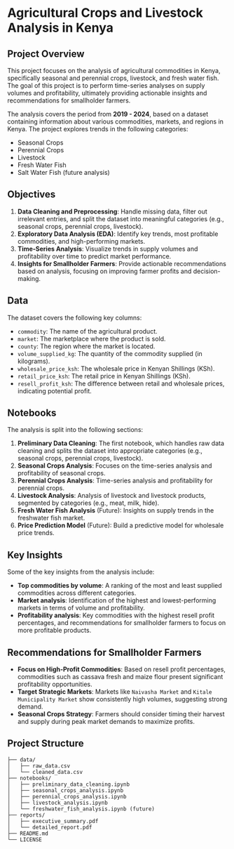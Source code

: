 # Agricultural Crops and Livestock Analysis in Kenya

## Project Overview
This project focuses on the analysis of agricultural commodities in Kenya, specifically seasonal and perennial crops, livestock, and fresh water fish. The goal of this project is to perform time-series analyses on supply volumes and profitability, ultimately providing actionable insights and recommendations for smallholder farmers.

The analysis covers the period from **2019 - 2024**, based on a dataset containing information about various commodities, markets, and regions in Kenya. The project explores trends in the following categories:
- Seasonal Crops
- Perennial Crops
- Livestock
- Fresh Water Fish
- Salt Water Fish (future analysis)

## Objectives
1. **Data Cleaning and Preprocessing**: Handle missing data, filter out irrelevant entries, and split the dataset into meaningful categories (e.g., seasonal crops, perennial crops, livestock).
2. **Exploratory Data Analysis (EDA)**: Identify key trends, most profitable commodities, and high-performing markets.
3. **Time-Series Analysis**: Visualize trends in supply volumes and profitability over time to predict market performance.
4. **Insights for Smallholder Farmers**: Provide actionable recommendations based on analysis, focusing on improving farmer profits and decision-making.

## Data
The dataset covers the following key columns:
- `commodity`: The name of the agricultural product.
- `market`: The marketplace where the product is sold.
- `county`: The region where the market is located.
- `volume_supplied_kg`: The quantity of the commodity supplied (in kilograms).
- `wholesale_price_ksh`: The wholesale price in Kenyan Shillings (KSh).
- `retail_price_ksh`: The retail price in Kenyan Shillings (KSh).
- `resell_profit_ksh`: The difference between retail and wholesale prices, indicating potential profit.

## Notebooks
The analysis is split into the following sections:
1. **Preliminary Data Cleaning**: The first notebook, which handles raw data cleaning and splits the dataset into appropriate categories (e.g., seasonal crops, perennial crops, livestock).
2. **Seasonal Crops Analysis**: Focuses on the time-series analysis and profitability of seasonal crops.
3. **Perennial Crops Analysis**: Time-series analysis and profitability for perennial crops.
4. **Livestock Analysis**: Analysis of livestock and livestock products, segmented by categories (e.g., meat, milk, hide).
5. **Fresh Water Fish Analysis** (Future): Insights on supply trends in the freshwater fish market.
6. **Price Prediction Model** (Future): Build a predictive model for wholesale price trends.

## Key Insights
Some of the key insights from the analysis include:
- **Top commodities by volume**: A ranking of the most and least supplied commodities across different categories.
- **Market analysis**: Identification of the highest and lowest-performing markets in terms of volume and profitability.
- **Profitability analysis**: Key commodities with the highest resell profit percentages, and recommendations for smallholder farmers to focus on more profitable products.
  
## Recommendations for Smallholder Farmers
- **Focus on High-Profit Commodities**: Based on resell profit percentages, commodities such as cassava fresh and maize flour present significant profitability opportunities.
- **Target Strategic Markets**: Markets like `Naivasha Market` and `Kitale Municipality Market` show consistently high volumes, suggesting strong demand.
- **Seasonal Crops Strategy**: Farmers should consider timing their harvest and supply during peak market demands to maximize profits.

## Project Structure
```plaintext
├── data/
│   ├── raw_data.csv
│   └── cleaned_data.csv
├── notebooks/
│   ├── preliminary_data_cleaning.ipynb
│   ├── seasonal_crops_analysis.ipynb
│   ├── perennial_crops_analysis.ipynb
│   ├── livestock_analysis.ipynb
│   └── freshwater_fish_analysis.ipynb (future)
├── reports/
│   ├── executive_summary.pdf
│   └── detailed_report.pdf
├── README.md
└── LICENSE
